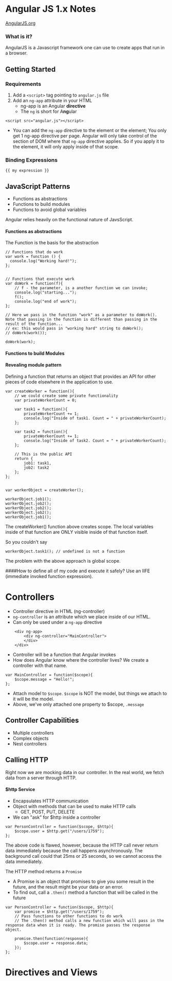 # Angular JS 1.x Notes 
[AngularJS.org](http://angularjs.org)

### What is it?
AngularJS is a Javascript framework one can use to create apps that run in a browser.

## Getting Started
### Requirements
1. Add a `<script>` tag pointing to `angular.js` file
2. Add an `ng-app` attribute in your HTML
    * ng-app is an Angular **directive**
    * The `ng` is short for A**ng**ular

```
<script src="angular.js"></script>
```

* You can add the `ng-app` directive to the <html> element or the <body> element; You only get 1 ng-app directive per page. Angular will only take control of the section of DOM where that `ng-app` directive applies. So if you apply it to the <body> element, it will only apply inside of that scope. 

### Binding Expressions
`{{ my expression }}`

## JavaScript Patterns
* Functions as abstractions
* Functions to build modules
* Functions to avoid global variables

Angular relies heavily on the functional nature of JavsScript.

#### Functions as abstractions

The Function is the basis for the abstraction
        
    
    // Functions that do work
    var work = function () {
      console.log("Working hard!");  
    };
    
    
    // Functions that execute work
    var doWork = function(f){
    	// f - the parameter, is a another function we can invoke;
    	console.log("starting...");
    	f();
    	console.log("end of work");
    };
    
    // Here we pass in the function "work" as a parameter to doWork(). Note that passing in the function is different than passing in the result of the function... 
    // ex: this would pass in "working hard" string to doWork();
    // doWork(work());
    
    doWork(work);
    

#### Functions to build Modules
#### Revealing module pattern
Defining a function that returns an object that provides an API for other pieces of code elsewhere in the application to use.
    
    var createWorker = function(){
    	// we could create some private functionality
    	var privateWorkerCount = 0;
    	
	    var task1 = function(){
		    privateWorkerCount += 1;
		    console.log("Inside of task1. Count = " + privateWorkerCount);
	    };
	    
	    var task2 = function(){
		    privateWorkerCount += 1;
		    console.log("Inside of task2. Count = " + privateWorkerCount);
	    };
	    
	    // This is the public API 
	    return {
		    job1: task1,
		    job2: task2
	    };
    };
    
    
    var workerObject = createWorker();
    
    workerObject.job1();
    workerObject.job2();
    workerObject.job2();
    workerObject.job2();
    workerObject.job1();
    
The createWorker() function above creates scope. The local variables inside of that function are ONLY visible inside of that function itself.

So you couldn't say

`workerObject.task1(); // undefined is not a function`


The problem with the above approach is global scope.

####How to define all of my code and execute it safely? 
 Use an IIFE (immediate invoked function expression).

# Controllers
* Controller directive in HTML (ng-controller)
* `ng-controller` is an attribute which we place inside of our HTML.
* Can only be used under a `ng-app` directive

```
    <div ng-app>
    	<div ng-controller="MainController">
    	</div>
    </div>
```

* Controller will be a function that Angular invokes
* How does Angular know where the controller lives? We create a controller with that name. 

```
var MainController = function($scope){
	$scope.message = "Hello!";
};
```

* Attach model to `$scope`. `$scope` is NOT the model, but things we attach to it will be the model.
* Above, we've only attached one property to $scope, `.message`

## Controller Capabilities
* Multiple controllers
* Complex objects
* Nest controllers

## Calling HTTP
Right now we are mocking data in our controller. In the real world, we fetch data from a server through HTTP. 

#### $http Service
* Encapsulates HTTP communication 
* Object with methods that can be used to make HTTP calls 
	* GET, POST, PUT, DELETE
* We can "ask" for $http inside a controller

```
var PersonController = function($scope, $http){
	$scope.user = $http.get("/users/1759");
};
```
The above code is flawed, however, because the HTTP call never return data immediately because the call happens asynchronously. The background call could that 25ms or 25 seconds, so we cannot access the data immediately.

The HTTP method returns a `Promise`

* A Promise is an object that promises to give you some result in the future, and the result might be your data or an error.
* To find out, call a `.then()` method a function that will be called in the future

```
var PersonController = function($scope, $http){
	var promise = $http.get("/users/1759");
	// Pass functions to other functions to do work
	// The .then() method calls a new function which will pass in the response data when it is ready. The promise passes the response object.

	promise.then(function(response){
		$scope.user = response.data;
	});
};
```

# Directives and Views